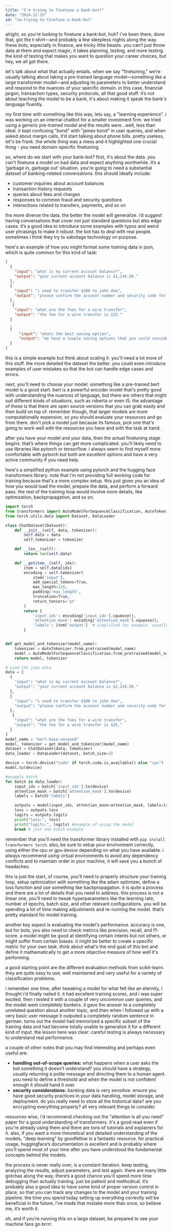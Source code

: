 ```yaml
---
title: "I'm trying to finetune a bank-bot?"
date: "2024-12-15"
id: "im-trying-to-finetune-a-bank-bot"
---
```


alright, so you're looking to finetune a bank-bot, huh? i've been there, done that, got the t-shirt—and probably a few sleepless nights along the way. these bots, especially in finance, are tricky little beasts. you can’t just throw data at them and expect magic; it takes planning, testing, and more testing. the kind of testing that makes you want to question your career choices, but hey, we all get there.

let's talk about what that actually entails. when we say "finetuning," we’re usually talking about taking a pre-trained language model—something like a large transformer model—and adjusting its parameters to better understand and respond to the nuances of your specific domain. in this case, financial jargon, transaction types, security protocols, all that good stuff. it’s not about teaching the model to be a bank, it's about making it speak the bank's language fluently.

my first time with something like this was, lets say, a "learning experience". i was working on an internal chatbot for a smaller investment firm. we tried using a generic pre-trained model and the results were…well, less than ideal. it kept confusing "bond" with "james bond" in user queries, and when asked about margin calls, it’d start talking about phone bills. pretty useless, let's be frank. the whole thing was a mess and it highlighted one crucial thing - you need domain-specific finetuning.

so, where do we start with your bank-bot? first, it's about the data. you can't finetune a model on bad data and expect anything worthwhile. it’s a ‘garbage in, garbage out’ situation. you're going to need a substantial dataset of banking-related conversations. this should ideally include:

*   customer inquiries about account balances
*   transaction history requests
*   queries about fees and charges
*   responses to common fraud and security questions
*   interactions related to transfers, payments, and so on

the more diverse the data, the better the model will generalize. i’d suggest having conversations that cover not just standard questions but also edge cases. it’s a good idea to introduce some examples with typos and weird user phrasings to make it robust. the bot has to deal with real people. sometimes i think they try to sabotage technology on purpose.

here's an example of how you might format some training data in json, which is quite common for this kind of task:

```json
[
  {
    "input": "what is my current account balance?",
    "output": "your current account balance is $1,234.56."
  },
  {
    "input": "i need to transfer $100 to john doe",
    "output": "please confirm the account number and security code for this transaction."
  },
   {
    "input": "what are the fees for a wire transfer",
    "output": "the fee for a wire transfer is $25."
  }
  ,
  {
      "input": "whats the best saving option",
      "output": "we have a couple saving options that you could consider, can i provide you with their specifics?"
  }
]
```

this is a simple example but think about scaling it. you'll need a lot more of this stuff. the more detailed the dataset the better. you could even introduce examples of user mistakes so that the bot can handle edge cases and errors.

next, you'll need to choose your model. something like a pre-trained bert model is a good start. bert is a powerful encoder model that's pretty good with understanding the nuances of language, but there are others that might suit different kinds of situations, such as roberta or even t5. the advantage of these is that there are open source versions that you can grab easily and then build on top of. remember though, that larger models are more computationally expensive, so you should evaluate your resources and go from there. don't pick a model just because its famous, pick one that's going to work well with the resources you have and with the task at hand.

after you have your model and your data, then the actual finetuning stage begins. that’s where things can get more complicated. you’ll likely need to use libraries like pytorch or tensorflow. i always seem to find myself more comfortable with pytorch but both are excellent options and have a very active community if you need help.

here's a simplified python example using pytorch and the hugging face transformers library. note that i'm not providing full working code for training because that's a more complex setup. this just gives you an idea of how you would load the model, prepare the data, and perform a forward pass. the rest of the training loop would involve more details, like optimization, backpropagation, and so on.

```python
import torch
from transformers import AutoModelForSequenceClassification, AutoTokenizer
from torch.utils.data import Dataset, DataLoader

class ChatDataset(Dataset):
    def __init__(self, data, tokenizer):
        self.data = data
        self.tokenizer = tokenizer

    def __len__(self):
        return len(self.data)

    def __getitem__(self, idx):
        item = self.data[idx]
        encoding = self.tokenizer(
            item['input'],
            add_special_tokens=True,
            max_length=128,
            padding='max_length',
            truncation=True,
            return_tensors='pt'
        )
        return {
            'input_ids': encoding['input_ids'].squeeze(),
            'attention_mask': encoding['attention_mask'].squeeze(),
            'labels': item['output']  # simplified for example, usually you'd tokenize outputs too
        }


def get_model_and_tokenizer(model_name):
    tokenizer = AutoTokenizer.from_pretrained(model_name)
    model = AutoModelForSequenceClassification.from_pretrained(model_name, num_labels=1) #assuming single label for simplicity
    return model, tokenizer

# Load the json data
data = [
  {
    "input": "what is my current account balance?",
    "output": "your current account balance is $1,234.56."
  },
  {
    "input": "i need to transfer $100 to john doe",
    "output": "please confirm the account number and security code for this transaction."
  },
   {
    "input": "what are the fees for a wire transfer",
    "output": "the fee for a wire transfer is $25."
  }
]
model_name = "bert-base-uncased"
model, tokenizer = get_model_and_tokenizer(model_name)
dataset = ChatDataset(data, tokenizer)
data_loader = DataLoader(dataset, batch_size=2)

device = torch.device("cuda" if torch.cuda.is_available() else "cpu")
model.to(device)

#example batch
for batch in data_loader:
    input_ids = batch['input_ids'].to(device)
    attention_mask = batch['attention_mask'].to(device)
    labels = batch['labels']

    outputs = model(input_ids, attention_mask=attention_mask, labels=labels)
    loss = outputs.loss
    logits = outputs.logits
    print("loss:", loss)
    print("logits:", logits) #example of using the model
    break # just one batch example
```

remember that you'll need the transformer library installed with `pip install transformers torch`. also, be sure to setup your environment correctly, using either the cpu or gpu device depending on what you have available. i always recommend using virtual environments to avoid any dependency conflicts and to maintain order in your machine, it will save you a bunch of headaches.

this is just the start, of course, you'll need to properly structure your training loop, setup optimization with something like the adam optimizer, define a loss function and use something like backpropagation. it is quite a process and there are a lot of details that you need to address. this process is not a linear one, you’ll need to tweak hyperparameters like the learning rate, number of epochs, batch size, and other relevant configurations. you will be spending a lot of time making adjustments and re-running the model. that’s pretty standard for model training.

another key aspect is evaluating the model's performance. accuracy is one, but for bots, you also need to check metrics like precision, recall, and f1-score. a model might be good at identifying certain intents but not others, or might suffer from certain biases. it might be better to create a specific metric for your own task. think about what's the end goal of this bot and define it mathematically to get a more objective measure of how well it's performing.

a good starting point are the different evaluation methods from scikit-learn. they are quite easy to use, well maintained and very useful for a variety of classification problems.

i remember one time, after tweaking a model for what felt like an eternity, i thought i'd finally nailed it. it had excellent training scores, and i was super excited. then i tested it with a couple of very uncommon user queries, and the model went completely bonkers. it gave the answer to a completely unrelated question about another topic, and then when i followed up with a very basic user message it outputed a completely random sentence in german. turns out the model had memorized a specific subset of the training data and had become totally unable to generalize it for a different kind of input. the lesson here was clear: careful testing is always necessary to understand real performance.

a couple of other notes that you may find interesting and perhaps even useful are:

*   **handling out-of-scope queries:** what happens when a user asks the bot something it doesn't understand? you should have a strategy, usually returning a polite message and directing them to a human agent. you need to define a threshold and when the model is not confident enough it should hand it over.
*   **security considerations:** banking data is very sensitive. ensure you have good security practices in your data handling, model storage, and deployment. do you really need to store all the historical data? are you encrypting everything properly? all very relevant things to consider.

resources wise, i'd recommend checking out the "attention is all you need" paper for a good understanding of transformers. it's a good read even if you're already using them and there are tons of tutorials and explainers for it. also, if you want a more theoretical and detailed understanding of the models, "deep learning" by goodfellow is a fantastic resource. for practical usage, huggingface’s documentation is excellent and is probably where you’ll spend most of your time after you have understood the fundamental concepts behind the models.

the process is never really over, is a constant iteration. keep testing, analyzing the results, adjust parameters, and test again. there are many little gotchas along the way. there’s a good chance you'll spend more time debugging than actually training. just be patient and methodical. it’s probably also a good idea to have some kind of proper version control in place, so that you can track any changes to the model and your training pipeline. the time you spend today setting up everything correctly will be beneficial in the future, i’ve made that mistake more than once, so believe me, it’s worth it.

oh, and if you’re running this on a large dataset, be prepared to see your machine fans go brrrr.
